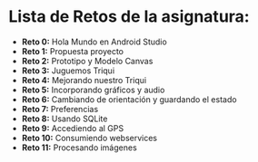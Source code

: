 # Lista de Retos de la asignatura:

- **Reto 0:** Hola Mundo en Android Studio
- **Reto 1:** Propuesta proyecto
- **Reto 2:** Prototipo y Modelo Canvas
- **Reto 3:** Juguemos Triqui
- **Reto 4:** Mejorando nuestro Triqui
- **Reto 5:** Incorporando gráficos y audio
- **Reto 6:** Cambiando de orientación y guardando el estado
- **Reto 7:** Preferencias
- **Reto 8:** Usando SQLite
- **Reto 9:** Accediendo al GPS
- **Reto 10:** Consumiendo webservices
- **Reto 11:** Procesando imágenes
